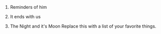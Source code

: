 1. Reminders of him

2. It ends with us 

3. The Night and it's Moon 
Replace this with a list of your favorite things.
